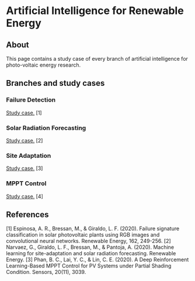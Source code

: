 # Artificial Intelligence for Renewable Energy

## About

This page contains a study case of every branch of artificial intelligence for photo-voltaic energy research.

## Branches and study cases

### Failure Detection

[Study case.](https://github.com/SmartSystems-UniAndes/Failure_Detection_for_PV_Panels) [1]

### Solar Radiation Forecasting

[Study case.](https://github.com/SmartSystems-UniAndes/ML_for_Site_Adaptation_and_Solar_Radiation_Forecasting) [2]

### Site Adaptation

[Study case.](https://github.com/SmartSystems-UniAndes/ML_for_Site_Adaptation_and_Solar_Radiation_Forecasting) [3]

### MPPT Control

[Study case.](https://github.com/SmartSystems-UniAndes/PV_MPPT_Control_Based_on_Reinforcement_Learning) [4]

## References

[1] Espinosa, A. R., Bressan, M., & Giraldo, L. F. (2020). Failure signature classification in solar photovoltaic plants using RGB images and convolutional neural networks. Renewable Energy, 162, 249-256.
[2] Narvaez, G., Giraldo, L. F., Bressan, M., & Pantoja, A. (2020). Machine learning for site-adaptation and solar radiation forecasting. Renewable Energy.
[3] Phan, B. C., Lai, Y. C., & Lin, C. E. (2020). A Deep Reinforcement Learning-Based MPPT Control for PV Systems under Partial Shading Condition. Sensors, 20(11), 3039.
